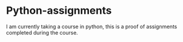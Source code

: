 # Python-assignments
I am currently taking a course in python, this is a proof of assignments completed during the course.
